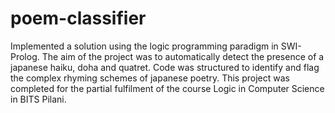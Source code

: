 # poem-classifier

Implemented a solution using the logic programming paradigm in SWI-Prolog.  The aim of the project was to automatically detect the presence of a japanese haiku, doha and quatret. Code was structured to identify and flag the complex rhyming schemes of japanese poetry. This project was completed for the partial fulfilment of the course Logic in Computer Science in BITS Pilani.
